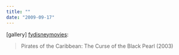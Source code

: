 ```yaml
---
title: ""
date: "2009-09-17"
---
```


\[gallery\] [fydisneymovies](http://fydisneymovies.tumblr.com/post/164506503/pirates-of-the-caribbean-the-curse-of-the-black):

> Pirates of the Caribbean: The Curse of the Black Pearl (2003)

